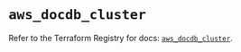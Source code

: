 # `aws_docdb_cluster`

Refer to the Terraform Registry for docs: [`aws_docdb_cluster`](https://registry.terraform.io/providers/hashicorp/aws/4.67.0/docs/resources/docdb_cluster).
